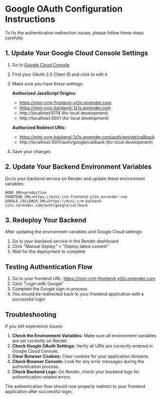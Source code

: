 # Google OAuth Configuration Instructions

To fix the authentication redirection issues, please follow these steps carefully:

## 1. Update Your Google Cloud Console Settings

1. Go to [Google Cloud Console](https://console.cloud.google.com/apis/credentials)
2. Find your OAuth 2.0 Client ID and click to edit it
3. Make sure you have these settings:

   **Authorized JavaScript Origins:**
   - https://mini-crm-frontend-yt2n.onrender.com
   - https://mini-crm-backend-1z1s.onrender.com
   - http://localhost:5174 (for local development)
   - http://localhost:3001 (for local development)

   **Authorized Redirect URIs:**
   - https://mini-crm-backend-1z1s.onrender.com/auth/google/callback
   - http://localhost:3001/auth/google/callback (for local development)

4. Save your changes

## 2. Update Your Backend Environment Variables

Go to your backend service on Render and update these environment variables:

```
NODE_ENV=production
FRONTEND_URL=https://mini-crm-frontend-yt2n.onrender.com
GOOGLE_CALLBACK_URL=https://mini-crm-backend-1z1s.onrender.com/auth/google/callback
```

## 3. Redeploy Your Backend

After updating the environment variables and Google Cloud settings:

1. Go to your backend service in the Render dashboard
2. Click "Manual Deploy" > "Deploy latest commit"
3. Wait for the deployment to complete

## Testing Authentication Flow

1. Go to your frontend URL: https://mini-crm-frontend-yt2n.onrender.com
2. Click "Login with Google"
3. Complete the Google sign-in process
4. You should be redirected back to your frontend application with a successful login

## Troubleshooting

If you still experience issues:

1. **Check the Environment Variables:** Make sure all environment variables are set correctly on Render.
2. **Check Google OAuth Settings:** Verify all URIs are correctly entered in Google Cloud Console.
3. **Clear Browser Cookies:** Clear cookies for your application domains.
4. **Check Browser Console:** Look for any error messages during the authentication process.
5. **Check Backend Logs:** On Render, check your backend logs for authentication-related errors.

The authentication flow should now properly redirect to your frontend application after successful login. 